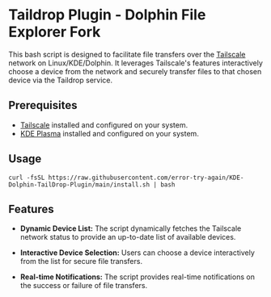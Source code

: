 # Taildrop Plugin - Dolphin File Explorer Fork

This bash script is designed to facilitate file transfers over the [Tailscale](https://tailscale.com/) network on Linux/KDE/Dolphin. It leverages Tailscale's features interactively choose a device from the network and securely transfer files to that chosen device via the Taildrop service. 

## Prerequisites

- [Tailscale](https://tailscale.com/download/linux) installed and configured on your system.
- [KDE Plasma](https://tailscale.com/download/linux) installed and configured on your system.

## Usage
`curl -fsSL https://raw.githubusercontent.com/error-try-again/KDE-Dolphin-TailDrop-Plugin/main/install.sh | bash`

## Features

- **Dynamic Device List:** The script dynamically fetches the Tailscale network status to provide an up-to-date list of available devices.
  
- **Interactive Device Selection:** Users can choose a device interactively from the list for secure file transfers.

- **Real-time Notifications:** The script provides real-time notifications on the success or failure of file transfers.
